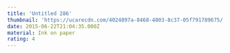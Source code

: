 ```yaml
---
title: 'Untitled 286'
thumbnail: 'https://ucarecdn.com/4024897a-8468-4803-8c37-05f791789675/'
date: 2015-06-22T21:04:35.000Z
material: Ink on paper
rating: 4
---
```

